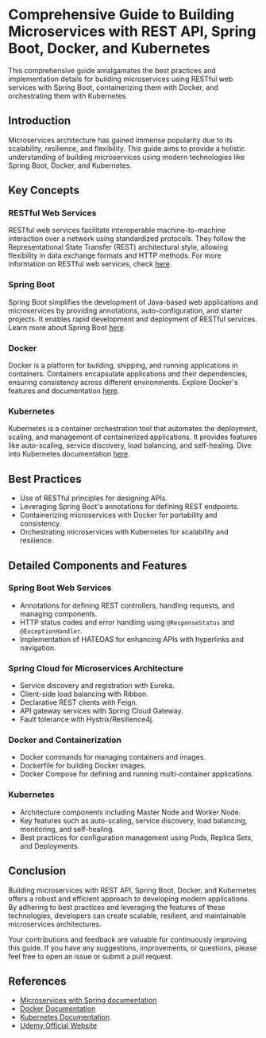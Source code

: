 # Comprehensive Guide to Building Microservices with REST API, Spring Boot, Docker, and Kubernetes

This comprehensive guide amalgamates the best practices and implementation details for building microservices using RESTful web services with Spring Boot, containerizing them with Docker, and orchestrating them with Kubernetes.

## Introduction

Microservices architecture has gained immense popularity due to its scalability, resilience, and flexibility. This guide aims to provide a holistic understanding of building microservices using modern technologies like Spring Boot, Docker, and Kubernetes.

## Key Concepts

### RESTful Web Services

RESTful web services facilitate interoperable machine-to-machine interaction over a network using standardized protocols. They follow the Representational State Transfer (REST) architectural style, allowing flexibility in data exchange formats and HTTP methods. For more information on RESTful web services, check [here](https://restfulapi.net/).

### Spring Boot

Spring Boot simplifies the development of Java-based web applications and microservices by providing annotations, auto-configuration, and starter projects. It enables rapid development and deployment of RESTful services. Learn more about Spring Boot [here](https://spring.io/projects/spring-boot).

### Docker

Docker is a platform for building, shipping, and running applications in containers. Containers encapsulate applications and their dependencies, ensuring consistency across different environments. Explore Docker's features and documentation [here](https://www.docker.com/).

### Kubernetes

Kubernetes is a container orchestration tool that automates the deployment, scaling, and management of containerized applications. It provides features like auto-scaling, service discovery, load balancing, and self-healing. Dive into Kubernetes documentation [here](https://kubernetes.io/docs/home/).

## Best Practices

- Use of RESTful principles for designing APIs.
- Leveraging Spring Boot's annotations for defining REST endpoints.
- Containerizing microservices with Docker for portability and consistency.
- Orchestrating microservices with Kubernetes for scalability and resilience.

## Detailed Components and Features

### Spring Boot Web Services

- Annotations for defining REST controllers, handling requests, and managing components.
- HTTP status codes and error handling using `@ResponseStatus` and `@ExceptionHandler`.
- Implementation of HATEOAS for enhancing APIs with hyperlinks and navigation.

### Spring Cloud for Microservices Architecture

- Service discovery and registration with Eureka.
- Client-side load balancing with Ribbon.
- Declarative REST clients with Feign.
- API gateway services with Spring Cloud Gateway.
- Fault tolerance with Hystrix/Resilience4j.

### Docker and Containerization

- Docker commands for managing containers and images.
- Dockerfile for building Docker images.
- Docker Compose for defining and running multi-container applications.

### Kubernetes

- Architecture components including Master Node and Worker Node.
- Key features such as auto-scaling, service discovery, load balancing, monitoring, and self-healing.
- Best practices for configuration management using Pods, Replica Sets, and Deployments.

## Conclusion

Building microservices with REST API, Spring Boot, Docker, and Kubernetes offers a robust and efficient approach to developing modern applications. By adhering to best practices and leveraging the features of these technologies, developers can create scalable, resilient, and maintainable microservices architectures.

Your contributions and feedback are valuable for continuously improving this guide. If you have any suggestions, improvements, or questions, please feel free to open an issue or submit a pull request.

## References
- [Microservices with Spring documentation](https://spring.io/blog/2015/07/14/microservices-with-spring)
- [Docker Documentation](https://docs.docker.com/get-started/overview/)
- [Kubernetes Documentation](https://v1-28.docs.kubernetes.io/docs/home/)
- [Udemy Official Website](https://www.udemy.com/topic/microservices/)

